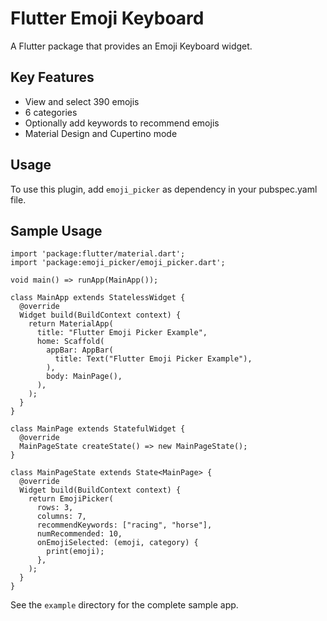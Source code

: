 # Flutter Emoji Keyboard

A Flutter package that provides an Emoji Keyboard widget.

## Key Features
* View and select 390 emojis
* 6 categories
* Optionally add keywords to recommend emojis
* Material Design and Cupertino mode


## Usage
To use this plugin, add `emoji_picker` as dependency in your pubspec.yaml file.

## Sample Usage

```
import 'package:flutter/material.dart';
import 'package:emoji_picker/emoji_picker.dart';

void main() => runApp(MainApp());

class MainApp extends StatelessWidget {
  @override
  Widget build(BuildContext context) {
    return MaterialApp(
      title: "Flutter Emoji Picker Example",
      home: Scaffold(
        appBar: AppBar(
          title: Text("Flutter Emoji Picker Example"),
        ),
        body: MainPage(),
      ),
    );
  }
}

class MainPage extends StatefulWidget {
  @override
  MainPageState createState() => new MainPageState();
}

class MainPageState extends State<MainPage> {
  @override
  Widget build(BuildContext context) {
    return EmojiPicker(
      rows: 3,
      columns: 7,
      recommendKeywords: ["racing", "horse"],
      numRecommended: 10,
      onEmojiSelected: (emoji, category) {
        print(emoji);
      },
    );
  }
}
```
See the `example` directory for the complete sample app.
